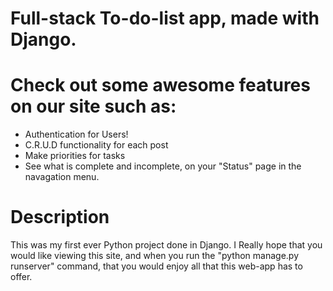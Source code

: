 # Full-stack To-do-list app, made with Django.

# Check out some awesome features on our site such as:
- Authentication for Users!
- C.R.U.D functionality for each post
- Make priorities for tasks
- See what is complete and incomplete, on your "Status" page in the navagation menu.

# Description
This was my first ever Python project done in Django.
I Really hope that you would like viewing this site, and when you run the "python manage.py runserver" command, that you would enjoy all that this web-app has to offer.


